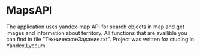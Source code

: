 # MapsAPI
The application uses yandex-map API for search objects in map and get images and information about territory. All functions that are availible you can find in file "ТехническоеЗадание.txt".
Project was written for studing in Yandex.Lyceum.
